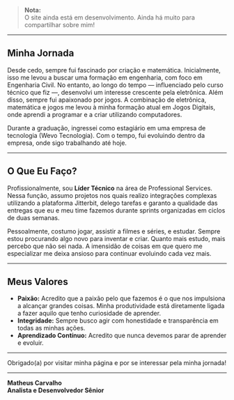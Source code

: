> **Nota:**  
> O site ainda está em desenvolvimento. Ainda há muito para compartilhar sobre mim!

---

## Minha Jornada

Desde cedo, sempre fui fascinado por criação e matemática. Inicialmente, isso me levou a buscar uma formação em engenharia, com foco em Engenharia Civil. No entanto, ao longo do tempo — influenciado pelo curso técnico que fiz —, desenvolvi um interesse crescente pela eletrônica. Além disso, sempre fui apaixonado por jogos. A combinação de eletrônica, matemática e jogos me levou à minha formação atual em Jogos Digitais, onde aprendi a programar e a criar utilizando computadores.

Durante a graduação, ingressei como estagiário em uma empresa de tecnologia (Wevo Tecnologia). Com o tempo, fui evoluindo dentro da empresa, onde sigo trabalhando até hoje.

---

## O Que Eu Faço?

Profissionalmente, sou **Líder Técnico** na área de Professional Services. Nessa função, assumo projetos nos quais realizo integrações complexas utilizando a plataforma Jitterbit, delego tarefas e garanto a qualidade das entregas que eu e meu time fazemos durante sprints organizadas em ciclos de duas semanas.

Pessoalmente, costumo jogar, assistir a filmes e séries, e estudar. Sempre estou procurando algo novo para inventar e criar. Quanto mais estudo, mais percebo que não sei nada. A imensidão de coisas em que quero me especializar me deixa ansioso para continuar evoluindo cada vez mais.

---

## Meus Valores

- **Paixão:** Acredito que a paixão pelo que fazemos é o que nos impulsiona a alcançar grandes coisas. Minha produtividade está diretamente ligada a fazer aquilo que tenho curiosidade de aprender.
- **Integridade:** Sempre busco agir com honestidade e transparência em todas as minhas ações.
- **Aprendizado Contínuo:** Acredito que nunca devemos parar de aprender e evoluir.

---

Obrigado(a) por visitar minha página e por se interessar pela minha jornada!

---

**Matheus Carvalho**  
**Analista e Desenvolvedor Sênior**